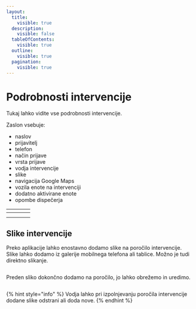 ```yaml
---
layout:
  title:
    visible: true
  description:
    visible: false
  tableOfContents:
    visible: true
  outline:
    visible: true
  pagination:
    visible: true
---
```


# Podrobnosti intervencije

Tukaj lahko vidite vse podrobnosti intervencije.

Zaslon vsebuje:

* naslov
* prijavitelj
* telefon
* način prijave
* vrsta prijave
* vodja intervencije
* slike
* navigacija Google Maps
* vozila enote na intervenciji
* dodatno aktivirane enote
* opombe dispečerja

<table data-view="cards"><thead><tr><th></th><th></th><th></th><th data-hidden data-card-cover data-type="files"></th></tr></thead><tbody><tr><td><img src="../../.gitbook/assets/image (203).png" alt="" data-size="original"></td><td></td><td></td><td></td></tr><tr><td><img src="../../.gitbook/assets/image (201).png" alt="" data-size="original"></td><td></td><td></td><td></td></tr></tbody></table>



## Slike intervencije

Preko aplikacije lahko enostavno dodamo slike na poročilo intervencije. Slike lahko dodamo iz galerije mobilnega telefona ali tablice. Možno je tudi direktno slikanje.

<figure><img src="../../.gitbook/assets/image (204).png" alt=""><figcaption></figcaption></figure>

Preden sliko dokončno dodamo na poročilo, jo lahko obrežemo in uredimo.

<figure><img src="../../.gitbook/assets/image (205).png" alt=""><figcaption></figcaption></figure>



{% hint style="info" %}
Vodja lahko pri izpolnjevanju poročila intervencije dodane slike odstrani ali doda nove.
{% endhint %}
